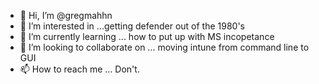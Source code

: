 - 👋 Hi, I’m @gregmahhn
- 👀 I’m interested in ...getting defender out of the 1980's
- 🌱 I’m currently learning ... how to put up with MS incopetance 
- 💞️ I’m looking to collaborate on ... moving intune from command line to GUI
- 📫 How to reach me ... Don't.

<!---
gregmahhn/gregmahhn is a ✨ special ✨ repository because its `README.md` (this file) appears on your GitHub profile.
You can click the Preview link to take a look at your changes.
--->
